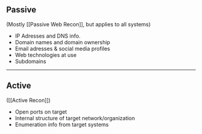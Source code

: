 ## Passive

(Mostly [[Passive Web Recon]], but applies to all systems)
- IP Adresses and DNS info.
- Domain names and domain ownership
- Email adresses & social media profiles
- Web technologies at use
- Subdomains

---
## Active

([[Active Recon]])

- Open ports on target
- Internal structure of target network/organization
- Enumeration info from target systems